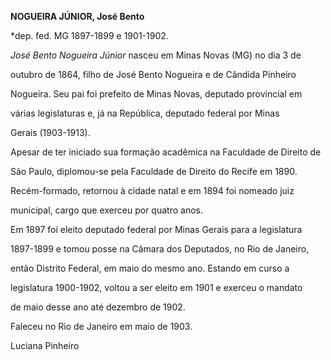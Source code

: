 **NOGUEIRA JÚNIOR, José Bento**



\*dep. fed. MG 1897-1899 e 1901-1902.



*José Bento Nogueira Júnior* nasceu em Minas Novas (MG) no dia 3 de

outubro de 1864, filho de José Bento Nogueira e de Cândida Pinheiro

Nogueira. Seu pai foi prefeito de Minas Novas, deputado provincial em

várias legislaturas e, já na República, deputado federal por Minas

Gerais (1903-1913).



Apesar de ter iniciado sua formação acadêmica na Faculdade de Direito de

São Paulo, diplomou-se pela Faculdade de Direito do Recife em 1890.

Recém-formado, retornou à cidade natal e em 1894 foi nomeado juiz

municipal, cargo que exerceu por quatro anos.



Em 1897 foi eleito deputado federal por Minas Gerais para a legislatura

1897-1899 e tomou posse na Câmara dos Deputados, no Rio de Janeiro,

então Distrito Federal, em maio do mesmo ano. Estando em curso a

legislatura 1900-1902, voltou a ser eleito em 1901 e exerceu o mandato

de maio desse ano até dezembro de 1902.



Faleceu no Rio de Janeiro em maio de 1903.



Luciana Pinheiro



